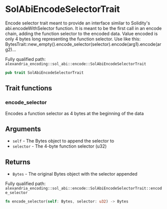 # SolAbiEncodeSelectorTrait

Encode selector trait meant to provide an interface similar to Solidity's abi.encodeWithSelector function. It is meant to be the first call in an encode chain, adding the function selector to the encoded data. Value encoded is only 4 bytes long representing the function selector. Use like this: BytesTrait::new_empty().encode_selector(selector).encode(arg1).encode(arg2)...

Fully qualified path: `alexandria_encoding::sol_abi::encode::SolAbiEncodeSelectorTrait`

```rust
pub trait SolAbiEncodeSelectorTrait
```

## Trait functions

### encode_selector

Encodes a function selector as 4 bytes at the beginning of the data

## Arguments

- `self` - The Bytes object to append the selector to
- `selector` - The 4-byte function selector (u32)

## Returns

- `Bytes` - The original Bytes object with the selector appended

Fully qualified path: `alexandria_encoding::sol_abi::encode::SolAbiEncodeSelectorTrait::encode_selector`

```rust
fn encode_selector(self: Bytes, selector: u32) -> Bytes
```
